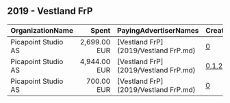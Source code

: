## 2019 - Vestland FrP 
|OrganizationName|Spent|PayingAdvertiserNames|CreativeUrls|Impressions|Genders|AgeBrackets|CountryCodes|BillingAddresses|CandidateBallotInformation|
|:---|---:|:---|:---|---:|:---|:---|:---|:---|:---|
|Picapoint Studio AS|2,699.00 EUR|[Vestland FrP](2019/Vestland FrP.md)|[0](https://www.snap.com/political-ads/asset/183404b3a57329c02acedd8fa601fd83fe6581027b5082e3a21646f5c0f0ca39?mediaType=mp4)|1,162,591||18+|norway|"Ulvenvegen 345,Hagavik,5217,NO"||
|Picapoint Studio AS|4,944.00 EUR|[Vestland FrP](2019/Vestland FrP.md)|[0](https://www.snap.com/political-ads/asset/ba09170e9a464573489df8aed20c7100bb280e408cb209f41a71863a93f63da0?mediaType=mp4),[1](https://www.snap.com/political-ads/asset/ad65d4fd09ae2a344f97dd6c50d76e558ad8c4aa0912cceb4e0e78d2e3612126?mediaType=mp4),[2](https://www.snap.com/political-ads/asset/d1fdc3a8e6859cae9f9e3b5f3636ab961b0451e1ee44786b044193ee8829e817?mediaType=mp4),[3](https://www.snap.com/political-ads/asset/e53571c2e43391fd6274492691d1c24559d6b31afdfa68964cae9a6895b97de0?mediaType=mp4)|4,763,103||17+|norway|"Ulvenvegen 345,Hagavik,5217,NO"||
|Picapoint Studio AS|700.00 EUR|[Vestland FrP](2019/Vestland FrP.md)|[0](https://www.snap.com/political-ads/asset/47517c5baa3eb67898a36aca5163df22d9b9e5143b7ff727daab1571bf53df0d?mediaType=mp4)|446,558||18+|norway|"Ulvenvegen 345,Hagavik,5217,NO"||
